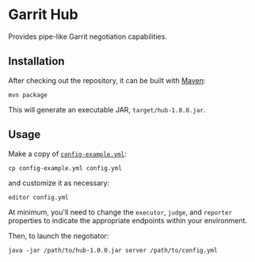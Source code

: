 Garrit Hub
==========

Provides pipe-like Garrit negotiation capabilities.

Installation
------------

After checking out the repository, it can be built with
[Maven](http://maven.apache.org/):

```
mvn package
```

This will generate an executable JAR, `target/hub-1.0.0.jar`.

Usage
-----

Make a copy of
[`config-example.yml`](https://github.com/Garrit/hub/blob/master/config-example.yml):

```
cp config-example.yml config.yml
```

and customize it as necessary:

```
editor config.yml
```

At minimum, you'll need to change the `executor`, `judge`, and `reporter`
properties to indicate the appropriate endpoints within your environment.

Then, to launch the negotiator:

```
java -jar /path/to/hub-1.0.0.jar server /path/to/config.yml
```